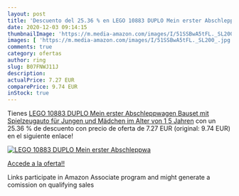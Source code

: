 ```yaml
---
layout: post
title: 'Descuento del 25.36 % en LEGO 10883 DUPLO Mein erster Abschleppwa'
date: 2020-12-03 09:14:15
thumbnailImage: 'https://m.media-amazon.com/images/I/51SSBwA5tFL._SL200_.jpg'
images: [ 'https://m.media-amazon.com/images/I/51SSBwA5tFL._SL200_.jpg' ]
comments: true
category: ofertas
author: ring
slug: B07FNWJ11J
description:
actualPrice: 7.27 EUR
comparePrice: 9.74 EUR
inStock: true
---
```


Tienes [LEGO 10883 DUPLO Mein erster Abschleppwagen  Bauset mit Spielzeugauto für Jungen und Mädchen im Alter von 1 5 Jahren](https://www.amazon.de/dp/B07FNWJ11J/?tag=tolees0ca-21) con un 25.36 % de descuento con precio de oferta de 7.27 EUR (original: 9.74 EUR) en el siguiente enlace!

[![LEGO 10883 DUPLO Mein erster Abschleppwa](https://m.media-amazon.com/images/I/51SSBwA5tFL._SL200_.jpg)](https://www.amazon.de/dp/B07FNWJ11J/?tag=tolees0ca-21)

[Accede a la oferta!!](https://www.amazon.de/dp/B07FNWJ11J/?tag=tolees0ca-21)

Links participate in Amazon Associate program and might generate a comission on qualifying sales


